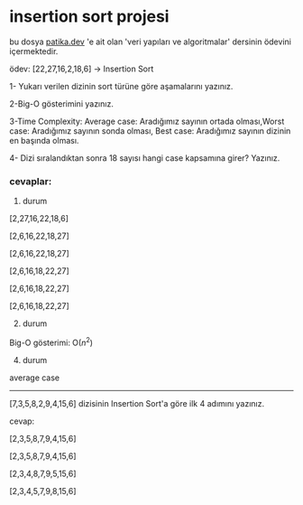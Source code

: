 # insertion sort projesi
bu dosya [patika.dev](https://app.patika.dev/paths) 'e ait olan 'veri yapıları ve algoritmalar' dersinin ödevini içermektedir.

ödev: [22,27,16,2,18,6] -> Insertion Sort

1- Yukarı verilen dizinin sort türüne göre aşamalarını yazınız.

2-Big-O gösterimini yazınız.

3-Time Complexity: Average case: Aradığımız sayının ortada olması,Worst case: Aradığımız sayının sonda olması, Best case: Aradığımız sayının dizinin en başında olması.

4- Dizi sıralandıktan sonra 18 sayısı hangi case kapsamına girer? Yazınız.
 
 ### cevaplar:
 1. durum

 [2,27,16,22,18,6]

[2,6,16,22,18,27]

[2,6,16,22,18,27]

[2,6,16,18,22,27]

[2,6,16,18,22,27]

[2,6,16,18,22,27]

2. durum

Big-O gösterimi: O($n^2$)

4. durum

average case

-------------
[7,3,5,8,2,9,4,15,6] dizisinin Insertion Sort'a göre ilk 4 adımını yazınız.

cevap:

[2,3,5,8,7,9,4,15,6]

[2,3,5,8,7,9,4,15,6]

[2,3,4,8,7,9,5,15,6]

[2,3,4,5,7,9,8,15,6]


